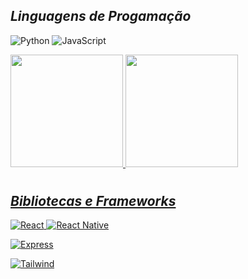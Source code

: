 


## ***Linguagens de Progamação***
![Python](https://img.shields.io/badge/python-3670A0?style=for-the-badge&logo=python&logoColor=ffdd54)
![JavaScript](https://img.shields.io/badge/JavaScript-F7DF1E?style=for-the-badge&logo=javascript&logoColor=black)


<div>
<a href="https://github.com/jaovini">
<img loading="lazy" height="180em" src="https://github-readme-stats.vercel.app/api?username=jaovini&show_icons=true&theme=github_dark&include_all_commits=true&count_private=true"/>
<img loading="lazy" height="180em" src="https://github-readme-stats.vercel.app/api/top-langs/?username=jaovini&layout=compact&langs_count=7&theme=github_dark"/>
</div>
  
#
## ***Bibliotecas e Frameworks***
![React](https://img.shields.io/badge/React-20232A?style=for-the-badge&logo=react&logoColor=61DAFB)
![React Native](https://img.shields.io/badge/React_Native-20232A?style=for-the-badge&logo=react&logoColor=61DAFB)

![Express](https://img.shields.io/badge/express.js-%23404d59.svg?style=for-the-badge&logo=express&logoColor=%2361DAFB)


![Tailwind](https://img.shields.io/badge/tailwindcss-%2338B2AC.svg?style=for-the-badge&logo=tailwind-css&logoColor=white)

